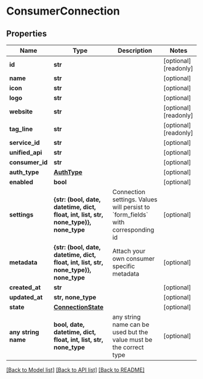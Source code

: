# ConsumerConnection


## Properties
Name | Type | Description | Notes
------------ | ------------- | ------------- | -------------
**id** | **str** |  | [optional] [readonly] 
**name** | **str** |  | [optional] 
**icon** | **str** |  | [optional] 
**logo** | **str** |  | [optional] 
**website** | **str** |  | [optional] [readonly] 
**tag_line** | **str** |  | [optional] [readonly] 
**service_id** | **str** |  | [optional] 
**unified_api** | **str** |  | [optional] 
**consumer_id** | **str** |  | [optional] 
**auth_type** | [**AuthType**](AuthType.md) |  | [optional] 
**enabled** | **bool** |  | [optional] 
**settings** | **{str: (bool, date, datetime, dict, float, int, list, str, none_type)}, none_type** | Connection settings. Values will persist to &#x60;form_fields&#x60; with corresponding id | [optional] 
**metadata** | **{str: (bool, date, datetime, dict, float, int, list, str, none_type)}, none_type** | Attach your own consumer specific metadata | [optional] 
**created_at** | **str** |  | [optional] 
**updated_at** | **str, none_type** |  | [optional] 
**state** | [**ConnectionState**](ConnectionState.md) |  | [optional] 
**any string name** | **bool, date, datetime, dict, float, int, list, str, none_type** | any string name can be used but the value must be the correct type | [optional]

[[Back to Model list]](../../README.md#documentation-for-models) [[Back to API list]](../../README.md#documentation-for-api-endpoints) [[Back to README]](../../README.md)


